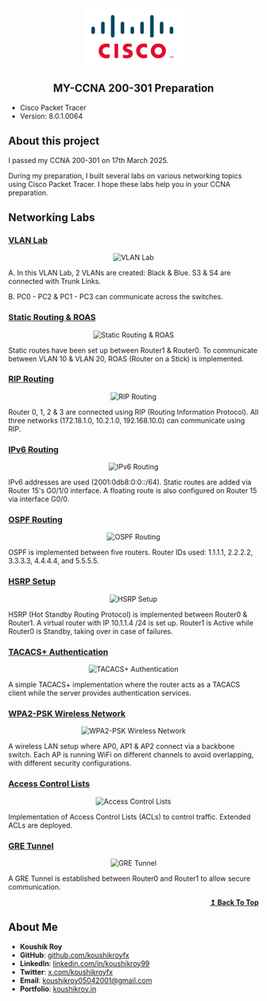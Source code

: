 <p align="center">
    <img src="./assets/cisco-logo.png" alt="Logo" width="200">
</p>

<h2 align="center">MY-CCNA 200-301 Preparation</h2>

- Cisco Packet Tracer
- Version: 8.0.1.0064

## About this project

I passed my CCNA 200-301 on 17th March 2025.

During my preparation, I built several labs on various networking topics using Cisco Packet Tracer. I hope these labs help you in your CCNA preparation.

## Networking Labs

### [VLAN Lab](./Vlan_Lab.pkt)

<p align="center">
    <img src="./assets/Vlan_Lab.png" alt="VLAN Lab">
</p>

A. In this VLAN Lab, 2 VLANs are created: Black & Blue. S3 & S4 are connected with Trunk Links.

B. PC0 - PC2 & PC1 - PC3 can communicate across the switches.

### [Static Routing & ROAS](./Static_Routing_ROAS.pkt)

<p align="center">
    <img src="./assets/Static_Routing_ROAS.png" alt="Static Routing & ROAS">
</p>

Static routes have been set up between Router1 & Router0. To communicate between VLAN 10 & VLAN 20, ROAS (Router on a Stick) is implemented.

### [RIP Routing](./RIP_Routing.pkt)

<p align="center">
    <img src="./assets/RIP_Routing.png" alt="RIP Routing">
</p>

Router 0, 1, 2 & 3 are connected using RIP (Routing Information Protocol). All three networks (172.18.1.0, 10.2.1.0, 192.168.10.0) can communicate using RIP.

### [IPv6 Routing](./IPv6_Routing.pkt)

<p align="center">
    <img src="./assets/IPv6_Routing.png" alt="IPv6 Routing">
</p>

IPv6 addresses are used (2001:0db8:0:0::/64). Static routes are added via Router 15's G0/1/0 interface. A floating route is also configured on Router 15 via interface G0/0.

### [OSPF Routing](./OSPF_Routing.pkt)

<p align="center">
    <img src="./assets/OSPF_Routing.png" alt="OSPF Routing">
</p>

OSPF is implemented between five routers. Router IDs used: 1.1.1.1, 2.2.2.2, 3.3.3.3, 4.4.4.4, and 5.5.5.5.

### [HSRP Setup](./HSRP_Setup.pkt)

<p align="center">
    <img src="./assets/HSRP_Setup.png" alt="HSRP Setup">
</p>

HSRP (Hot Standby Routing Protocol) is implemented between Router0 & Router1. A virtual router with IP 10.1.1.4 /24 is set up. Router1 is Active while Router0 is Standby, taking over in case of failures.

### [TACACS+ Authentication](./TACACS_Authentication.pkt)

<p align="center">
    <img src="./assets/TACACS_Authentication.png" alt="TACACS+ Authentication">
</p>

A simple TACACS+ implementation where the router acts as a TACACS client while the server provides authentication services.

### [WPA2-PSK Wireless Network](./WPA2_PSK.pkt)

<p align="center">
    <img src="./assets/WPA2_PSK.png" alt="WPA2-PSK Wireless Network">
</p>

A wireless LAN setup where AP0, AP1 & AP2 connect via a backbone switch. Each AP is running WiFi on different channels to avoid overlapping, with different security configurations.

### [Access Control Lists](./ACL_Implementation.pkt)

<p align="center">
    <img src="./assets/ACL_Implementation.png" alt="Access Control Lists">
</p>

Implementation of Access Control Lists (ACLs) to control traffic. Extended ACLs are deployed.

### [GRE Tunnel](./GRE_Tunnel.pkt)

<p align="center">
    <img src="./assets/GRE_Tunnel.png" alt="GRE Tunnel">
</p>

A GRE Tunnel is established between Router0 and Router1 to allow secure communication.

<p align="right">
    <b><a href="#">↥ Back To Top</a></b>
</p>

## About Me

- **Koushik Roy**  
- **GitHub**: [github.com/koushikroyfx](https://github.com/koushikroyfx)  
- **LinkedIn**: [linkedin.com/in/koushikroy99](https://www.linkedin.com/in/koushikroy99/)  
- **Twitter**: [x.com/koushikroyfx](https://x.com/koushikroyfx)  
- **Email**: koushikroy05042001@gmail.com  
- **Portfolio**: [koushikroy.in](https://www.koushikroy.in/)  
